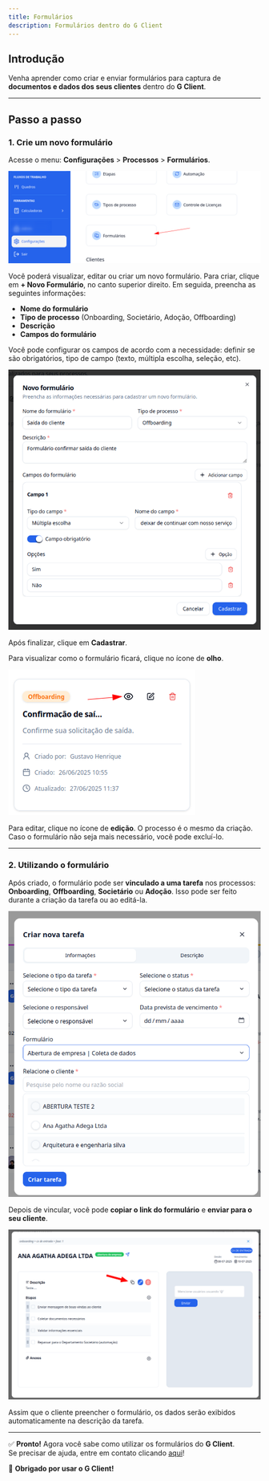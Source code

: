 ```yaml
---
title: Formulários
description: Formulários dentro do G Client
---
```


## Introdução

Venha aprender como criar e enviar formulários para captura de **documentos e dados dos seus clientes** dentro do **G Client**.

---

## Passo a passo

### 1. Crie um novo formulário

Acesse o menu: **Configurações** > **Processos** > **Formulários**.

![Exemplo descrito acima](./imgs/forms/example-01.png)

Você poderá visualizar, editar ou criar um novo formulário. Para criar, clique em **+ Novo Formulário**, no canto superior direito. Em seguida, preencha as seguintes informações:

- **Nome do formulário**
- **Tipo de processo** (Onboarding, Societário, Adoção, Offboarding)
- **Descrição**
- **Campos do formulário**

Você pode configurar os campos de acordo com a necessidade: definir se são obrigatórios, tipo de campo (texto, múltipla escolha, seleção, etc).

![Exemplo descrito acima](./imgs/forms/example-02.png)

Após finalizar, clique em **Cadastrar**.

Para visualizar como o formulário ficará, clique no ícone de **olho**.

![Exemplo descrito acima](./imgs/forms/example-03.png)

Para editar, clique no ícone de **edição**. O processo é o mesmo da criação. Caso o formulário não seja mais necessário, você pode excluí-lo.

---

### 2. Utilizando o formulário

Após criado, o formulário pode ser **vinculado a uma tarefa** nos processos: **Onboarding**, **Offboarding**, **Societário** ou **Adoção**. Isso pode ser feito durante a criação da tarefa ou ao editá-la.

![Exemplo descrito acima](./imgs/forms/example-04.png)

Depois de vincular, você pode **copiar o link do formulário** e **enviar para o seu cliente**.

![Exemplo descrito acima](./imgs/forms/example-05.png)

Assim que o cliente preencher o formulário, os dados serão exibidos automaticamente na descrição da tarefa.

---

✅ **Pronto!** Agora você sabe como utilizar os formulários do **G Client**.  
Se precisar de ajuda, entre em contato clicando [aqui](https://api.whatsapp.com/send?phone=5544997046569&text=Preciso%20de%20ajuda%20sobre%20um%20tutorial)!

🎉 **Obrigado por usar o G Client!**
